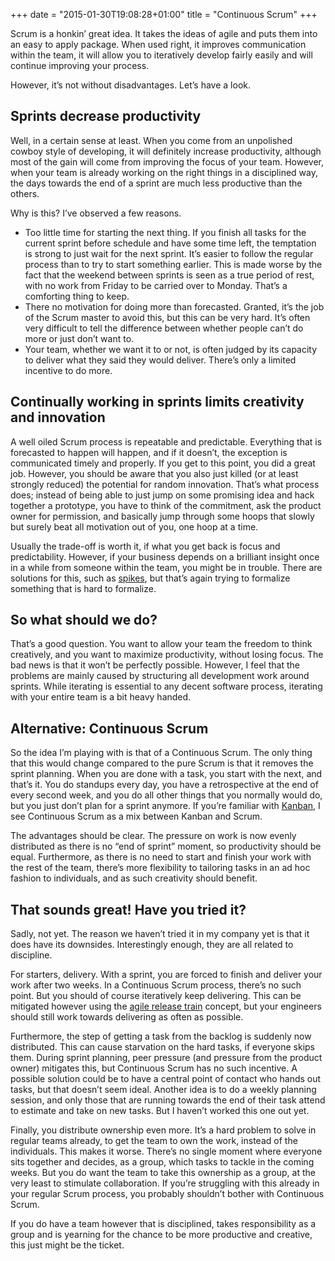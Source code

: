 +++
    date = "2015-01-30T19:08:28+01:00"
    title = "Continuous Scrum"
+++

Scrum is a honkin’ great idea. It takes the ideas of agile and puts them into an easy to apply package. When used right, it improves communication within the team, it will allow you to iteratively develop fairly easily and will continue improving your process.

However, it’s not without disadvantages. Let’s have a look.

## Sprints decrease productivity

Well, in a certain sense at least. When you come from an unpolished cowboy style of developing, it will definitely increase productivity, although most of the gain will come from improving the focus of your team. However, when your team is already working on the right things in a disciplined way, the days towards the end of a sprint are much less productive than the others.

Why is this? I’ve observed a few reasons.

*   Too little time for starting the next thing. If you finish all tasks for the current sprint before schedule and have some time left, the temptation is strong to just wait for the next sprint. It’s easier to follow the regular process than to try to start something earlier. This is made worse by the fact that the weekend between sprints is seen as a true period of rest, with no work from Friday to be carried over to Monday. That’s a comforting thing to keep.
*   There no motivation for doing more than forecasted. Granted, it’s the job of the Scrum master to avoid this, but this can be very hard. It’s often very difficult to tell the difference between whether people can’t do more or just don’t want to.
*   Your team, whether we want it to or not, is often judged by its capacity to deliver what they said they would deliver. There’s only a limited incentive to do more.

## Continually working in sprints limits creativity and innovation

A well oiled Scrum process is repeatable and predictable. Everything that is forecasted to happen will happen, and if it doesn’t, the exception is communicated timely and properly. If you get to this point, you did a great job. However, you should be aware that you also just killed (or at least strongly reduced) the potential for random innovation. That’s what process does; instead of being able to just jump on some promising idea and hack together a prototype, you have to think of the commitment, ask the product owner for permission, and basically jump through some hoops that slowly but surely beat all motivation out of you, one hoop at a time.

Usually the trade-off is worth it, if what you get back is focus and predictability. However, if your business depends on a brilliant insight once in a while from someone within the team, you might be in trouble. There are solutions for this, such as [spikes](http://www.scaledagileframework.com/spikes/), but that’s again trying to formalize something that is hard to formalize.

## So what should we do?

That’s a good question. You want to allow your team the freedom to think creatively, and you want to maximize productivity, without losing focus. The bad news is that it won’t be perfectly possible. However, I feel that the problems are mainly caused by structuring all development work around sprints. While iterating is essential to any decent software process, iterating with your entire team is a bit heavy handed.

## Alternative: Continuous Scrum

So the idea I’m playing with is that of a Continuous Scrum. The only thing that this would change compared to the pure Scrum is that it removes the sprint planning. When you are done with a task, you start with the next, and that’s it. You do standups every day, you have a retrospective at the end of every second week, and you do all other things that you normally would do, but you just don’t plan for a sprint anymore. If you’re familiar with [Kanban](http://en.wikipedia.org/wiki/Kanban/), I see Continuous Scrum as a mix between Kanban and Scrum.

The advantages should be clear. The pressure on work is now evenly distributed as there is no “end of sprint” moment, so productivity should be equal. Furthermore, as there is no need to start and finish your work with the rest of the team, there’s more flexibility to tailoring tasks in an ad hoc fashion to individuals, and as such creativity should benefit.

## That sounds great! Have you tried it?

Sadly, not yet. The reason we haven’t tried it in my company yet is that it does have its downsides. Interestingly enough, they are all related to discipline.

For starters, delivery. With a sprint, you are forced to finish and deliver your work after two weeks. In a Continuous Scrum process, there’s no such point. But you should of course iteratively keep delivering. This can be mitigated however using the [agile release train](http://www.scaledagileframework.com/agile-release-train/) concept, but your engineers should still work towards delivering as often as possible.

Furthermore, the step of getting a task from the backlog is suddenly now distributed. This can cause starvation on the hard tasks, if everyone skips them. During sprint planning, peer pressure (and pressure from the product owner) mitigates this, but Continuous Scrum has no such incentive. A possible solution could be to have a central point of contact who hands out tasks, but that doesn’t seem ideal. Another idea is to do a weekly planning session, and only those that are running towards the end of their task attend to estimate and take on new tasks. But I haven’t worked this one out yet.

Finally, you distribute ownership even more. It’s a hard problem to solve in regular teams already, to get the team to own the work, instead of the individuals. This makes it worse. There’s no single moment where everyone sits together and decides, as a group, which tasks to tackle in the coming weeks. But you do want the team to take this ownership as a group, at the very least to stimulate collaboration. If you’re struggling with this already in your regular Scrum process, you probably shouldn’t bother with Continuous Scrum.

If you do have a team however that is disciplined, takes responsibility as a group and is yearning for the chance to be more productive and creative, this just might be the ticket.
